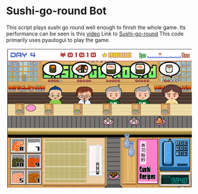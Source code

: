 # Sushi-go-round Bot
This script plays sushi go round well enough to finish the whole game. Its performance can be seen is this [video](https://www.youtube.com/watch?v=B4DvgHnTtmE&feature=youtu.be)
Link to [Sushi-go-round](https://www.miniclip.com/games/sushi-go-round/en/)
This code primarily uses pyautogui to play the game. 

![Screenshot](Sample.png)
